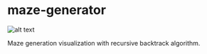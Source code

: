 
# **maze-generator**

![alt text](https://media1.giphy.com/media/lqXDdQEnpTfNl13e6Z/giphy.gif)


Maze generation visualization with recursive backtrack algorithm. 
